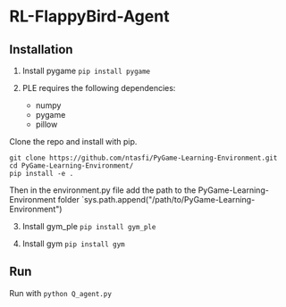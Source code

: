 # RL-FlappyBird-Agent

## Installation

1. Install pygame `pip install pygame`

2. PLE requires the following dependencies:
   * numpy
   * pygame
   * pillow
   
Clone the repo and install with pip.

```
git clone https://github.com/ntasfi/PyGame-Learning-Environment.git
cd PyGame-Learning-Environment/
pip install -e .
```

Then in the environment.py file add the path to the PyGame-Learning-Environment folder
`sys.path.append("/path/to/PyGame-Learning-Environment")

3. Install gym_ple `pip install gym_ple`

4. Install gym `pip install gym`

## Run
Run with `python Q_agent.py`
